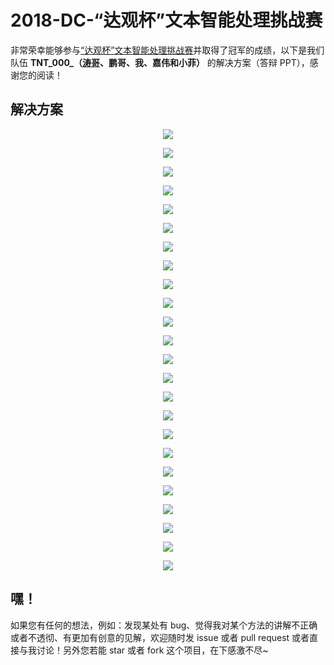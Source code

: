 # 2018-DC-“达观杯”文本智能处理挑战赛

非常荣幸能够参与[“达观杯”文本智能处理挑战赛](http://www.dcjingsai.com/common/cmpt/%E2%80%9C%E8%BE%BE%E8%A7%82%E6%9D%AF%E2%80%9D%E6%96%87%E6%9C%AC%E6%99%BA%E8%83%BD%E5%A4%84%E7%90%86%E6%8C%91%E6%88%98%E8%B5%9B_%E7%AB%9E%E8%B5%9B%E4%BF%A1%E6%81%AF.html)并取得了冠军的成绩，以下是我们队伍 __TNT\_000\_（[涛哥](https://github.com/AbnerYang)、鹏哥、我、嘉伟和小菲）__ 的解决方案（答辩 PPT），感谢您的阅读！

## 解决方案

<p align="center">
	<img src="pic/幻灯片1.JPG">
</p>

<p align="center">
	<img src="pic/幻灯片2.JPG">
</p>

<p align="center">
	<img src="pic/幻灯片3.JPG">
</p>

<p align="center">
	<img src="pic/幻灯片4.JPG">
</p>

<p align="center">
	<img src="pic/幻灯片5.JPG">
</p>

<p align="center">
	<img src="pic/幻灯片6.JPG">
</p>

<p align="center">
	<img src="pic/幻灯片7.JPG">
</p>

<p align="center">
	<img src="pic/幻灯片8.JPG">
</p>

<p align="center">
	<img src="pic/幻灯片9.JPG">
</p>

<p align="center">
	<img src="pic/幻灯片10.JPG">
</p>

<p align="center">
	<img src="pic/幻灯片11.JPG">
</p>

<p align="center">
	<img src="pic/幻灯片12.JPG">
</p>

<p align="center">
	<img src="pic/幻灯片13.JPG">
</p>

<p align="center">
	<img src="pic/幻灯片14.JPG">
</p>

<p align="center">
	<img src="pic/幻灯片15.JPG">
</p>

<p align="center">
	<img src="pic/幻灯片16.JPG">
</p>

<p align="center">
	<img src="pic/幻灯片17.JPG">
</p>

<p align="center">
	<img src="pic/幻灯片18.JPG">
</p>

<p align="center">
	<img src="pic/幻灯片19.JPG">
</p>

<p align="center">
	<img src="pic/幻灯片20.JPG">
</p>

<p align="center">
	<img src="pic/幻灯片21.JPG">
</p>

<p align="center">
	<img src="pic/幻灯片22.JPG">
</p>

<p align="center">
	<img src="pic/幻灯片23.JPG">
</p>

<p align="center">
	<img src="pic/幻灯片24.JPG">
</p>

## 嘿！

如果您有任何的想法，例如：发现某处有 bug、觉得我对某个方法的讲解不正确或者不透彻、有更加有创意的见解，欢迎随时发 issue 或者 pull request 或者直接与我讨论！另外您若能 star 或者 fork 这个项目，在下感激不尽~